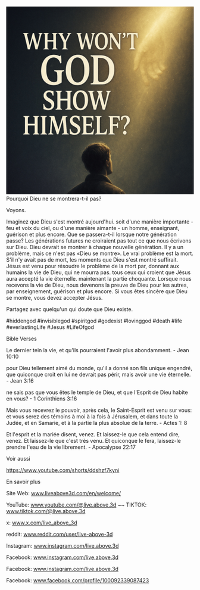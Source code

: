 ![Video cover image](../cover.jpeg)
Pourquoi Dieu ne se montrera-t-il pas?

Voyons.

Imaginez que Dieu s'est montré aujourd'hui.
soit d'une manière importante - feu et voix du ciel,
ou d'une manière aimante - un homme, enseignant, guérison et plus encore.
Que se passera-t-il lorsque notre génération passe?
Les générations futures ne croiraient pas tout ce que nous écrivons sur Dieu.
Dieu devrait se montrer à chaque nouvelle génération.
Il y a un problème, mais ce n'est pas «Dieu se montre».
Le vrai problème est la mort.
S'il n'y avait pas de mort, les moments que Dieu s'est montré suffirait.
Jésus est venu pour résoudre le problème de la mort par, donnant aux humains la vie de Dieu, qui ne mourra pas.
tous ceux qui croient que Jésus aura accepté la vie éternelle.
maintenant la partie choquante.
Lorsque nous recevons la vie de Dieu, nous devenons la preuve de Dieu pour les autres, par enseignement, guérison et plus encore.
Si vous êtes sincère que Dieu se montre, vous devez accepter Jésus.

Partagez avec quelqu'un qui doute que Dieu existe.


#hiddengod #invisiblegod #spiritgod #godexist #lovinggod #death #life #everlastingLife #Jesus #LifeOfgod


Bible Verses

Le dernier tein la vie, et qu'ils pourraient l'avoir plus abondamment. - Jean 10:10

pour Dieu tellement aimé du monde, qu'il a donné son fils unique engendré, que quiconque croit en lui ne devrait pas périr, mais avoir une vie éternelle. - Jean 3:16

ne sais pas que vous êtes le temple de Dieu, et que l'Esprit de Dieu habite en vous? - 1 Corinthiens 3:16

Mais vous recevrez le pouvoir, après cela, le Saint-Esprit est venu sur vous: et vous serez des témoins à moi à la fois à Jérusalem, et dans toute la Judée, et en Samarie, et à la partie la plus absolue de la terre. - Actes 1: 8

Et l'esprit et la mariée disent, venez. Et laissez-le que cela entend dire, venez. Et laissez-le que c'est très venu. Et quiconque le fera, laissez-le prendre l'eau de la vie librement. - Apocalypse 22:17

Voir aussi


https://www.youtube.com/shorts/ddshzf7kyni

En savoir plus


Site Web: www.liveabove3d.com/en/welcome/

YouTube: www.youtube.com/@live.above.3d ~~ TIKTOK: www.tiktok.com/@live.above.3d

x: www.x.com/live_above_3d

reddit: www.reddit.com/user/live-above-3d

Instagram: www.instagram.com/live.above.3d

Facebook: www.instagram.com/live.above.3d

Facebook: www.instagram.com/live.above.3d

Facebook: www.facebook.com/profile/100092339087423